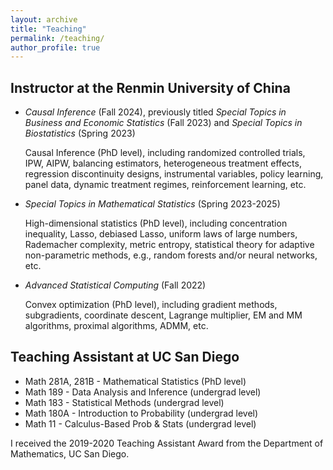 ```yaml
---
layout: archive
title: "Teaching"
permalink: /teaching/
author_profile: true
---
```


Instructor at the Renmin University of China
------
<ul>
    <li><i>Causal Inference</i> (Fall 2024), previously titled <i>Special Topics in Business and Economic Statistics</i> (Fall 2023) and <i>Special Topics in Biostatistics</i> (Spring 2023)</li>
    <p>Causal Inference (PhD level), including randomized controlled trials, IPW, AIPW, balancing estimators, heterogeneous treatment effects, regression discontinuity designs, instrumental variables, policy learning, panel data, dynamic treatment regimes, reinforcement learning, etc.</p>
    <li><i>Special Topics in Mathematical Statistics</i> (Spring 2023-2025)</li>
    <p>High-dimensional statistics (PhD level), including concentration inequality, Lasso, debiased Lasso, uniform laws of large numbers, Rademacher complexity, metric entropy, statistical theory for adaptive non-parametric methods, e.g., random forests and/or neural networks, etc.</p>
    <li><i>Advanced Statistical Computing</i> (Fall 2022)</li>
    <p>Convex optimization (PhD level), including gradient methods, subgradients, coordinate descent, Lagrange multiplier, EM and MM algorithms, proximal algorithms, ADMM, etc.</p>
</ul>

Teaching Assistant at UC San Diego
------
<ul>
    <li>Math 281A, 281B - Mathematical Statistics (PhD level)</li>
    <li>Math 189 - Data Analysis and Inference (undergrad level)</li>
    <li>Math 183 - Statistical Methods (undergrad level)</li>
    <li>Math 180A - Introduction to Probability (undergrad level)</li>
    <li>Math 11 - Calculus-Based Prob & Stats (undergrad level)</li>
</ul>
I received the 2019-2020 Teaching Assistant Award from the Department of Mathematics, UC San Diego.

